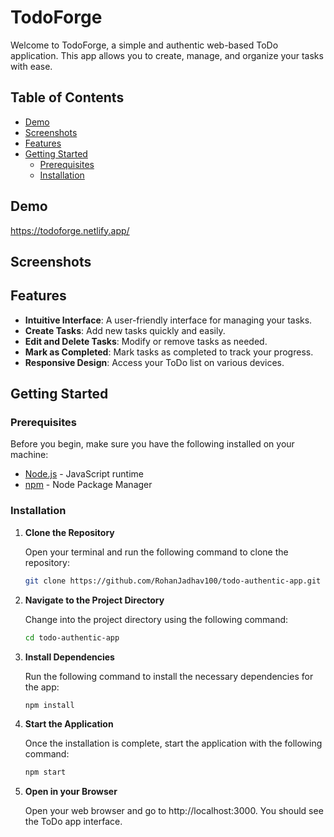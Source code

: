 # TodoForge

Welcome to TodoForge, a simple and authentic web-based ToDo application. This app allows you to create, manage, and organize your tasks with ease.

## Table of Contents

- [Demo](#demo)
- [Screenshots](#screenshots)
- [Features](#features)
- [Getting Started](#getting-started)
  - [Prerequisites](#prerequisites)
  - [Installation](#installation)

## Demo

https://todoforge.netlify.app/

## Screenshots

## Features

- **Intuitive Interface**: A user-friendly interface for managing your tasks.
- **Create Tasks**: Add new tasks quickly and easily.
- **Edit and Delete Tasks**: Modify or remove tasks as needed.
- **Mark as Completed**: Mark tasks as completed to track your progress.
- **Responsive Design**: Access your ToDo list on various devices.

## Getting Started

### Prerequisites

Before you begin, make sure you have the following installed on your machine:

- [Node.js](https://nodejs.org/) - JavaScript runtime
- [npm](https://www.npmjs.com/) - Node Package Manager

### Installation

1. **Clone the Repository**

   Open your terminal and run the following command to clone the repository:

   ```bash
   git clone https://github.com/RohanJadhav100/todo-authentic-app.git

   ```

2. **Navigate to the Project Directory**

   Change into the project directory using the following command:

   ```bash
   cd todo-authentic-app

   ```

3. **Install Dependencies**

   Run the following command to install the necessary dependencies for the app:

   ```bash
   npm install

   ```

4. **Start the Application**

   Once the installation is complete, start the application with the following command:

   ```bash
   npm start

   ```

5. **Open in your Browser**

   Open your web browser and go to http://localhost:3000. You should see the ToDo app interface.
